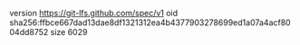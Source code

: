version https://git-lfs.github.com/spec/v1
oid sha256:ffbce667dad13dae8df1321312ea4b4377903278699ed1a07a4acf8004dd8752
size 6029
